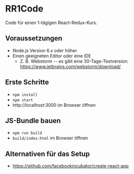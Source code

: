 # RR1Code
Code für einen 1-tägigen React-Redux-Kurs.

## Voraussetzungen
* Node.js Version 6.x oder höher
* Einen geeigneten Editor oder eine IDE
   * Z. B. Webstorm -- es gibt eine 30-Tage-Testversion: https://www.jetbrains.com/webstorm/download/

## Erste Schritte
* `npm install`
* `npm start`
* http://localhost:3000 im Browser öffnen

## JS-Bundle bauen
* `npm run build`
* `build/index.html` im Browser öffnen

## Alternativen für das Setup
* https://github.com/facebookincubator/create-react-app
